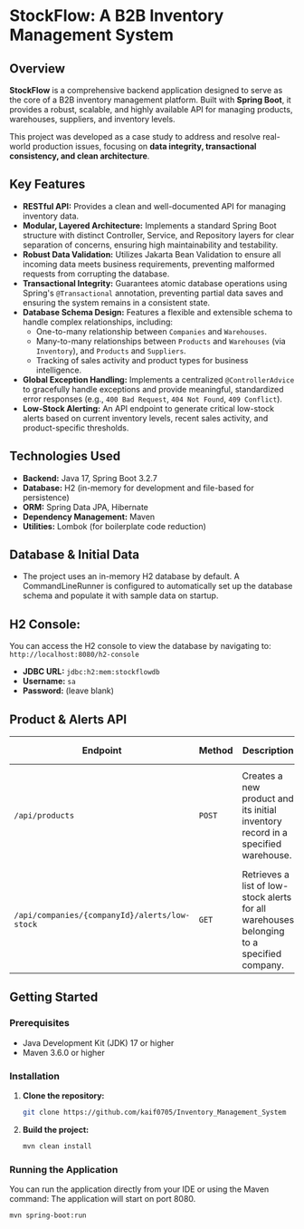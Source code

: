 # StockFlow: A B2B Inventory Management System

## Overview

**StockFlow** is a comprehensive backend application designed to serve as the core of a B2B inventory management platform. Built with **Spring Boot**, it provides a robust, scalable, and highly available API for managing products, warehouses, suppliers, and inventory levels.

This project was developed as a case study to address and resolve real-world production issues, focusing on **data integrity, transactional consistency, and clean architecture**.

## Key Features

* **RESTful API:** Provides a clean and well-documented API for managing inventory data.
* **Modular, Layered Architecture:** Implements a standard Spring Boot structure with distinct Controller, Service, and Repository layers for clear separation of concerns, ensuring high maintainability and testability.
* **Robust Data Validation:** Utilizes Jakarta Bean Validation to ensure all incoming data meets business requirements, preventing malformed requests from corrupting the database.
* **Transactional Integrity:** Guarantees atomic database operations using Spring's `@Transactional` annotation, preventing partial data saves and ensuring the system remains in a consistent state.
* **Database Schema Design:** Features a flexible and extensible schema to handle complex relationships, including:
    * One-to-many relationship between `Companies` and `Warehouses`.
    * Many-to-many relationships between `Products` and `Warehouses` (via `Inventory`), and `Products` and `Suppliers`.
    * Tracking of sales activity and product types for business intelligence.
* **Global Exception Handling:** Implements a centralized `@ControllerAdvice` to gracefully handle exceptions and provide meaningful, standardized error responses (e.g., `400 Bad Request`, `404 Not Found`, `409 Conflict`).
* **Low-Stock Alerting:** An API endpoint to generate critical low-stock alerts based on current inventory levels, recent sales activity, and product-specific thresholds.

## Technologies Used

* **Backend:** Java 17, Spring Boot 3.2.7
* **Database:** H2 (in-memory for development and file-based for persistence)
* **ORM:** Spring Data JPA, Hibernate
* **Dependency Management:** Maven
* **Utilities:** Lombok (for boilerplate code reduction)

## Database & Initial Data
* The project uses an in-memory H2 database by default. A CommandLineRunner is configured to automatically set up the database schema and populate it with sample data on startup.

## H2 Console:
You can access the H2 console to view the database by navigating to:
```http://localhost:8080/h2-console```
* **JDBC URL:** ```jdbc:h2:mem:stockflowdb```
* **Username:** ```sa```
* **Password:** (leave blank)


## Product & Alerts API

| Endpoint | Method | Description | Request Body (JSON) |
|----------|--------|-------------|----------------------|
| `/api/products` | `POST` | Creates a new product and its initial inventory record in a specified warehouse. | - `name` (string)<br>- `sku` (string)<br>- `price` (number)<br>- `warehouseId` (number)<br>- `initialQuantity` (number) |
| `/api/companies/{companyId}/alerts/low-stock` | `GET` | Retrieves a list of low-stock alerts for all warehouses belonging to a specified company. | None |


## Getting Started

### Prerequisites

* Java Development Kit (JDK) 17 or higher
* Maven 3.6.0 or higher

### Installation

1.  **Clone the repository:**
    ```bash
    git clone https://github.com/kaif0705/Inventory_Management_System
    ```

2.  **Build the project:**
    ```bash
    mvn clean install
    ```

### Running the Application

You can run the application directly from your IDE or using the Maven command: The application will start on port 8080.

```bash
mvn spring-boot:run
